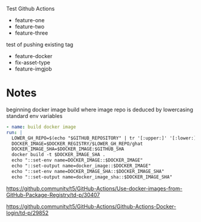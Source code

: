 Test Github Actions

- feature-one
- feature-two
- feature-three

test of pushing existing tag

- feature-docker
- fix-asset-type
- feature-imgjob

# Notes

beginning docker image build where image repo is deduced by lowercasing standard env variables

```yaml
- name: build docker image
run: |
  LOWER_GH_REPO=$(echo "$GITHUB_REPOSITORY" | tr '[:upper:]' '[:lower:]')
  DOCKER_IMAGE=$DOCKER_REGISTRY/$LOWER_GH_REPO/ghat
  DOCKER_IMAGE_SHA=$DOCKER_IMAGE:$GITHUB_SHA
  docker build -t $DOCKER_IMAGE_SHA .
  echo "::set-env name=DOCKER_IMAGE::$DOCKER_IMAGE"
  echo "::set-output name=docker_image::$DOCKER_IMAGE"
  echo "::set-env name=DOCKER_IMAGE_SHA::$DOCKER_IMAGE_SHA"
  echo "::set-output name=docker_image_sha::$DOCKER_IMAGE_SHA"
```

https://github.community/t5/GitHub-Actions/Use-docker-images-from-GitHub-Package-Registry/td-p/30407

https://github.community/t5/GitHub-Actions/Github-Actions-Docker-login/td-p/29852
